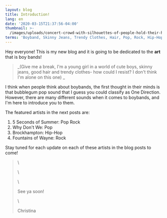 ```yaml
---
layout: blog
title: Introduction!
lang: en
date: '2020-03-15T21:37:56-04:00'
thumbnail: >-
  /images/uploads/concert-crowd-with-silhouettes-of-people-hold-their-hands-up.jpg
terms: 'Boyband, Skinny Jeans, Trendy Clothes, Hair, Pop, Rock, Hip-Hop, boys'
---
```

Hey everyone! This is my new blog and it is going to be dedicated to the **art** that is boy bands! 

> _(Give me a break, I'm a young girl in a world of cute boys, skinny jeans, good hair and trendy clothes- how could I resist? I don't think I'm alone on this one) _

I think when people think about boybands, the first thought in their minds is that bubblegum pop sound that I guess you could classify as One Direction. However, there are many different sounds when it comes to boybands, and I'm here to introduce you to them.

The featured artists in the next posts are:

1. 5 Seconds of Summer: Pop Rock
2. Why Don't We: Pop
3. Brockhampton: Hip-Hop
4. Fountains of Wayne: Rock

Stay tuned for each update on each of these artists in the blog posts to come!

> \
>
> \
>
> \
>
> See ya soon!
>
> \
>
>  Christina

